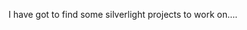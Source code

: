 <!--
id: 190613963
link: http://kevinisom.info/post/190613963/i-have-got-to-find-some-silverlight-projects-to
slug: i-have-got-to-find-some-silverlight-projects-to
date: Fri Sep 18 2009 13:21:15 GMT+1200 (NZST)
raw: {"blog_name":"kevinisom","id":190613963,"post_url":"http://kevinisom.info/post/190613963/i-have-got-to-find-some-silverlight-projects-to","slug":"i-have-got-to-find-some-silverlight-projects-to","type":"text","date":"2009-09-18 01:21:15 GMT","timestamp":1253236875,"state":"published","format":"html","reblog_key":"tWIpTvFj","tags":[],"short_url":"http://tmblr.co/Zw68YyBN8dB","highlighted":[],"feed_item":"http://twitter.com/kev_nz/statuses/4065388452","from_feed_id":"650289","note_count":0,"title":null,"body":"<p>I have got to find some silverlight projects to work on&#8230;.</p>"}
publish: 2009-09-018
tags: 
title: null
-->


I have got to find some silverlight projects to work on….


